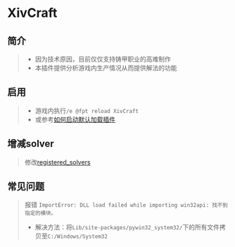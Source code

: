 XivCraft
===

简介
--
> * 因为技术原因，目前仅仅支持铸甲职业的高难制作
> * 本插件提供分析游戏内生产情况从而提供解法的功能

启用
--
> * 游戏内执行`/e @fpt reload XivCraft`
> * 或参考[如何启动默认加载插件](../../readme.md#%E5%B8%B8%E8%A7%81%E9%97%AE%E9%A2%98)

增减solver
--
>修改[registered_solvers](__init__.py#L32)

常见问题
---
> 报错 `ImportError: DLL load failed while importing win32api: 找不到指定的模块。`
> * 解决方法：将`Lib/site-packages/pywin32_system32/`下的所有文件拷贝至`C:/Windows/System32`
